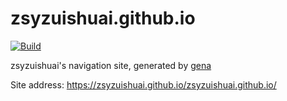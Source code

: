 # zsyzuishuai.github.io

[![Build](https://github.com/zsyzuishuai/zsyzuishuai.github.io/actions/workflows/generate.yml/badge.svg)](https://github.com/zsyzuishuai/zsyzuishuai.github.io/actions/workflows/generate.yml)

zsyzuishuai's navigation site, generated by [gena](https://github.com/x1ah/gena)

Site address: https://zsyzuishuai.github.io/zsyzuishuai.github.io/